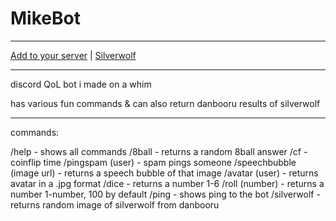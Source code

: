 # MikeBot

---------------------------

[Add to your server](https://discord.com/oauth2/authorize?client_id=1262378363063107605) | [Silverwolf](https://x.com/i0x0_2/status/1866051434825043991)

---------------------------

discord QoL bot i made on a whim

has various fun commands & can also return danbooru results of silverwolf

---------------------------

commands: 

/help - shows all commands
/8ball - returns a random 8ball answer
/cf - coinflip time
/pingspam (user) - spam pings someone
/speechbubble (image url) - returns a speech bubble of that image
/avatar (user) - returns avatar in a .jpg format
/dice - returns a number 1-6
/roll (number) - returns a number 1-number, 100 by default
/ping - shows ping to the bot
/silverwolf - returns random image of silverwolf from danbooru

